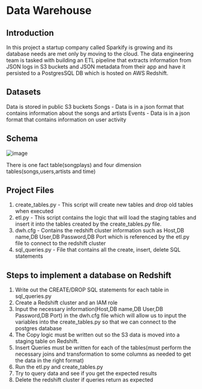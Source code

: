 



# Data Warehouse

## Introduction
In this project a startup company called Sparkify is growing and its database needs are met only by moving to the cloud. The data engineering team is tasked with building an ETL pipeline that extracts information from JSON logs in S3 buckets and JSON metadata from their app and have it persisted to a PostgresSQL DB which is hosted on AWS Redshift.

## Datasets
Data is stored in public S3 buckets
Songs - Data is in a json format that contains information about the songs and artists
Events - Data is in a json format that contains information on user activity

## Schema 
![image](https://user-images.githubusercontent.com/72575271/110711316-576d6d00-81cd-11eb-82c8-fae78e5d6cfc.png)

There is one fact table(songplays) and four dimension tables(songs,users,artists and time)


## Project Files
1. create_tables.py - This script will create new tables and drop old tables when executed
2. etl.py - This script contains the logic that will load the staging tables and insert it into the tables created by the create_tables.py file.
3. dwh.cfg - Contains the redshift cluster information such as Host,DB name,DB User,DB Password,DB Port which is referenced by the etl.py file to connect to the redshift cluster
4. sql_queries.py - File that contains all the create, insert, delete SQL statements

## Steps to implement a database on Redshift
1.	Write out the CREATE/DROP SQL statements for each table in sql_queries.py
2.	Create a Redshift cluster and an IAM role  
3.	Input the necessary information(Host,DB name,DB User,DB Password,DB Port) in the dwh.cfg file which will allow us to input the variables into the create_tables.py so that we can connect to the postgres database
4.	The Copy logic must be written out so the S3 data is moved into a staging table on Redshift.
5.	Insert Queries must be written for each of the tables(must perform the necessary joins and transformation to some columns as needed to get the data in the right format)
6.	Run the etl.py and create_tables.py
7.	Try to query data and see if you get the expected results
8.	Delete the redshift cluster if queries return as expected

